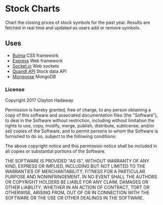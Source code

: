 # Stock Charts
Chart the closing prices of stock symbols for the past year. Results are fetched in real time and updated as users add or remove symbols.

## Uses
- [Bulma](http://bulma.io) CSS framework
- [Express](https://expressjs.com) Web framework
- [Socket.io](https://socket.io/) Web sockets
- [Quandl API](https://www.quandl.com/) Stock data API
- [Mongoose](http://mongoosejs.com/) MongoDB

### License
Copyright 2017 Clayton Hadaway

Permission is hereby granted, free of charge, to any person obtaining a copy of this software and associated documentation files (the "Software"), to deal in the Software without restriction, including without limitation the rights to use, copy, modify, merge, publish, distribute, sublicense, and/or sell copies of the Software, and to permit persons to whom the Software is furnished to do so, subject to the following conditions:

The above copyright notice and this permission notice shall be included in all copies or substantial portions of the Software.

THE SOFTWARE IS PROVIDED "AS IS", WITHOUT WARRANTY OF ANY KIND, EXPRESS OR IMPLIED, INCLUDING BUT NOT LIMITED TO THE WARRANTIES OF MERCHANTABILITY, FITNESS FOR A PARTICULAR PURPOSE AND NONINFRINGEMENT. IN NO EVENT SHALL THE AUTHORS OR COPYRIGHT HOLDERS BE LIABLE FOR ANY CLAIM, DAMAGES OR OTHER LIABILITY, WHETHER IN AN ACTION OF CONTRACT, TORT OR OTHERWISE, ARISING FROM, OUT OF OR IN CONNECTION WITH THE SOFTWARE OR THE USE OR OTHER DEALINGS IN THE SOFTWARE.
